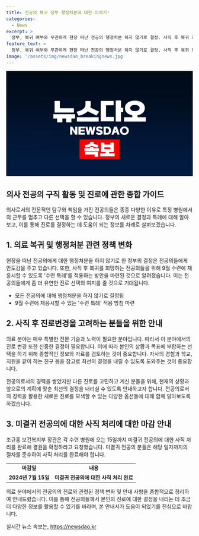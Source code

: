 ```yaml
---
title: 전공의 복귀 정부 행정처분에 대한 이야기!
categories:
  - News
excerpt: >
  정부, 복귀 여부와 무관하게 현장 떠난 전공의 행정처분 하지 않기로 결정. 사직 후 복귀 희망자 9월 수련 수련 특례 적용. 조규홍 보건복지부 장관 미복귀 전공의 결원 확정 요청 브리핑 진행.
feature_text: >
  정부, 복귀 여부와 무관하게 현장 떠난 전공의 행정처분 하지 않기로 결정. 사직 후 복귀 희망자 9월 수련 수련 특례 적용. 조규홍 보건복지부 장관 미복귀 전공의 결원 확정 요청 브리핑 진행.
image: '/assets/img/newsdao_breakingnews.jpg'
---
```


<p><img src="/assets/img/newsdao_breakingnews.jpg" alt="implanttips 속보" /></p>

<h2>의사 전공의 구직 활동 및 진로에 관한 종합 가이드</h2>

<p data-ke-size="size16">의사로서의 전문적인 탐구와 책임을 가진 전공의들은 종종 다양한 이유로 특정 병원에서의 근무를 멈추고 다른 선택을 할 수 있습니다. 정부의 새로운 결정과 특례에 대해 알아보고, 이를 통해 진로를 결정하는 데 도움이 되는 정보를 차례로 살펴보겠습니다.</p>

<h2 data-ke-size="size26">1. 의료 복귀 및 행정처분 관련 정책 변화</h2>

<p class="ql-align-justify">현장을 떠난 전공의에게 대한 행정처분을 하지 않기로 한 정부의 결정은 전공의들에게 안도감을 주고 있습니다. 또한, 사직 후 복귀를 희망하는 전공의들을 위해 9월 수련에 재응시할 수 있도록 '수련 특례'를 적용하는 방안을 마련된 것으로 알려졌습니다. 이는 전공의들에게 좀 더 유연한 진로 선택의 여지를 줄 것으로 기대됩니다.</p>

<ul>
<li>모든 전공의에 대해 행정처분을 하지 않기로 결정됨</li>
<li>9월 수련에 재응시할 수 있는 '수련 특례' 적용 방침 마련</li>
</ul>

<h2 data-ke-size="size26">2. 사직 후 진로변경을 고려하는 분들을 위한 안내</h2>

<p class="ql-align-justify">의료 분야는 매우 특별한 전문 기술과 노력이 필요한 분야입니다. 따라서 이 분야에서의 진로 변경 또한 신중한 결정이 필요합니다. 이에 따라 본인의 상황과 목표에 부합하는 선택을 하기 위해 종합적인 정보와 자료를 검토하는 것이 중요합니다. 자사의 경험과 학교, 지원을 같이 하는 친구 등을 참고로 최선의 결정을 내릴 수 있도록 도와주는 것이 중요합니다.</p>

<p class="ql-align-justify">전공의로서의 경력을 쌓았지만 다른 진로를 고민하고 계신 분들을 위해, 현재의 상황과 앞으로의 계획에 맞춘 최선의 결정을 내리실 수 있도록 안내하고자 합니다. 전공의로서의 경력을 활용한 새로운 진로를 모색할 수 있는 다양한 옵션들에 대해 함께 알아보도록 하겠습니다.</p>

<h2 data-ke-size="size26">3. 미결귀 전공의에 대한 사직 처리에 대한 마감 안내</h2>

<p class="ql-align-justify">조규홍 보건복지부 장관은 각 수련 병원에 오는 15일까지 미결귀 전공의에 대한 사직 처리를 완료해 결원을 확정하라고 요청했습니다. 미결귀 전공의 분들은 해당 일자까지의 절차를 준수하여 사직 처리를 완료해야 합니다.</p>

<table>
<tbody>
<tr>
<td style="text-align: center; height: 17px;"><b>마감일</b></td>
<td style="text-align: center; height: 17px;"><b>내용</b></td>
</tr>
<tr>
<td style="text-align: center; height: 17px;"><b>2024년 7월 15일</b></td>
<td style="text-align: center; height: 17px;"><b>미결귀 전공의에 대한 사직 처리 완료</b></td>
</tr>
</tbody>
</table>

<p data-ke-size="size16">의료 분야에서의 전공의의 진로와 관련된 정책 변화 및 안내 사항을 종합적으로 정리하여 안내드렸습니다. 이를 통해 전공의들께서 본인의 진로에 대한 결정을 내리는 데 조금 더 다양한 정보를 활용할 수 있기를 바라며, 본 안내서가 도움이 되었기를 진심으로 바랍니다.</p>
실시간 뉴스 속보는, <a href="https://newsdao.kr" rel="dofollow">https://newsdao.kr</a>


